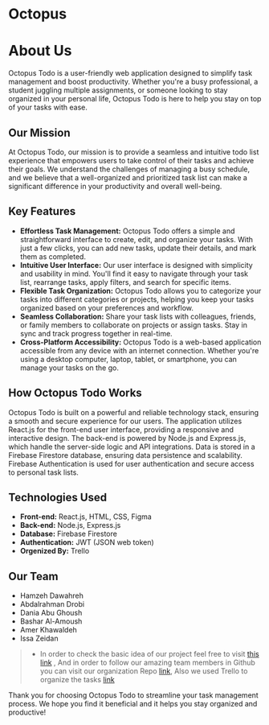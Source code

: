 # Octopus

# About Us

Octopus Todo is a user-friendly web application designed to simplify task management and boost productivity. Whether you're a busy professional, a student juggling multiple assignments, or someone looking to stay organized in your personal life, Octopus Todo is here to help you stay on top of your tasks with ease.

## Our Mission

At Octopus Todo, our mission is to provide a seamless and intuitive todo list experience that empowers users to take control of their tasks and achieve their goals. We understand the challenges of managing a busy schedule, and we believe that a well-organized and prioritized task list can make a significant difference in your productivity and overall well-being.

## Key Features

- **Effortless Task Management:** Octopus Todo offers a simple and straightforward interface to create, edit, and organize your tasks. With just a few clicks, you can add new tasks, update their details, and mark them as completed.
- **Intuitive User Interface:** Our user interface is designed with simplicity and usability in mind. You'll find it easy to navigate through your task list, rearrange tasks, apply filters, and search for specific items.
- **Flexible Task Organization:** Octopus Todo allows you to categorize your tasks into different categories or projects, helping you keep your tasks organized based on your preferences and workflow.
- **Seamless Collaboration:** Share your task lists with colleagues, friends, or family members to collaborate on projects or assign tasks. Stay in sync and track progress together in real-time.
- **Cross-Platform Accessibility:** Octopus Todo is a web-based application accessible from any device with an internet connection. Whether you're using a desktop computer, laptop, tablet, or smartphone, you can manage your tasks on the go.

## How Octopus Todo Works

Octopus Todo is built on a powerful and reliable technology stack, ensuring a smooth and secure experience for our users. The application utilizes React.js for the front-end user interface, providing a responsive and interactive design. The back-end is powered by Node.js and Express.js, which handle the server-side logic and API integrations. Data is stored in a Firebase Firestore database, ensuring data persistence and scalability. Firebase Authentication is used for user authentication and secure access to personal task lists.

## Technologies Used

- **Front-end:** React.js, HTML, CSS, Figma
- **Back-end:** Node.js, Express.js
- **Database:** Firebase Firestore
- **Authentication:** JWT (JSON web token)
- **Orgenized By:** Trello

## Our Team

- Hamzeh Dawahreh
- Abdalrahman Drobi
- Dania Abu Ghoush
- Bashar Al-Amoush
- Amer Khawaldeh
- Issa Zeidan

> - In order to check the basic idea of our project feel free to visit [this link](https://www.figma.com/file/LcKlOG1NXJ9O7hflrh8p45/Octopus?type=design&node-id=0-1&t=ku2LX6Z4d5gijmaO-0) , And in order to follow our amazing team members in Github you can visit our organization Repo [link](https://github.com/To-Do-List-G5/Octopus), Also we used Trello to organize the tasks [link](https://trello.com/b/kOOgentM/octopus)

Thank you for choosing Octopus Todo to streamline your task management process. We hope you find it beneficial and it helps you stay organized and productive!
